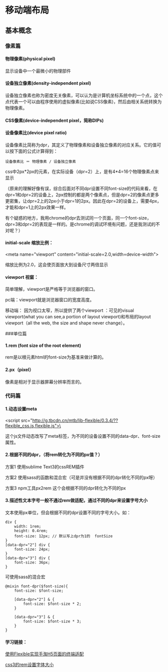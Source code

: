 # 移动端布局

## 基本概念

### 像素篇

#### 物理像素(physical pixel)

显示设备中一个最微小的物理部件

#### 设备独立像素(density-independent pixel)

设备独立像素也称为密度无关像素，可以认为是计算机坐标系统中的一个点，这个点代表一个可以由程序使用的虚拟像素(比如说CSS像素)，然后由相关系统转换为物理像素。

#### CSS像素(device-independent pixel，简称DIPs)


#### 设备像素比(device pixel ratio)

设备像素比简称为dpr，其定义了物理像素和设备独立像素的对应关系。它的值可以按下面的公式计算得到：

	设备像素比 ＝ 物理像素 / 设备独立像素
	
css中2px*2px的元素，在实际设备（dpr=2）上，是有4\*4=16个物理像素点来显示

（原来的理解好像有误，综合后面对不同dpr设置不同font-size的代码来看，在dpr=1和dpr=2的设备上，2px控制的都是两个像素点，但是dpr=2的像素点更多更密集，让dpr=2上的2px小于dpr=1的2px。因此在dpr=2的设备上，需要4px，才能和dpr=1上的2px效果一样。

有个疑惑的地方，我用chrome的dpr去测试同一个页面，同一个font-size，dpr=3和dpr=2的表现是一样的。是chrome的调试环境有问题，还是我测试的不对呢？）

	
#### initial-scale  缩放比例：
  
  \<meta name="viewport" content="initial-scale=2.0,width=device-width"\>
  
  缩放比例为2.0，这会使页面放大到设备尺寸两倍显示
  
#### viewport 视窗：

简单理解，viewport是严格等于浏览器的窗口。

pc端：viewport就是浏览器窗口的宽度高度。

移动端： 因为视口太窄，所以提供了两个viewport ：可见的visual viewport(what you can see,a portion of layout viewport)和布局的layout viewport（all the web, the size and shape never change）。


###单位篇

#### 1.rem (font size of the root element)

rem是以根元素html的font-size为基准来做计算的。

#### 2.px（pixel）
像素是相对于显示器屏幕分辨率而言的。


### 代码篇

#### 1.动态设置meta

\<script src="http://g.tbcdn.cn/mtb/lib-flexible/0.3.4/??flexible_css.js,flexible.js">\</script>

这个js文件动态改写了meta标签，为不同的设备设置不同的data-dpr、font-size属性。

#### 2.根据不同的dpr，（将rem转化为不同的px值？）

方案1 使用sublime Text3的cssREM插件

方案2 使用sass的函数和混合宏（可是并没有根据不同的dpr转化不同的px呀）

方案3 npm工具px2rem 这个会根据不同的dpr转化为不同的px

#### 3.描述性文本字号一般不通过rem做适配，通过不同的dpr来设置字号大小

文本使用px单位，但会根据不同的dpr设置不同的字号大小。如：

	div {
    	width: 1rem; 
    	height: 0.4rem;
    	font-size: 12px; // 默认写上dpr为1的	fontSize
	}
	[data-dpr="2"] div {
    	font-size: 24px;
	}
	[data-dpr="3"] div {
    	font-size: 36px;
	}


可使用sass的混合宏

	@mixin font-dpr($font-size){
    	font-size: $font-size;

    	[data-dpr="2"] & {
        	font-size: $font-size * 2;
    	}

    	[data-dpr="3"] & {
        	font-size: $font-size * 3;
    	}
	}



#### 学习链接：

[使用Flexible实现手淘H5页面的终端适配](http://www.w3cplus.com/mobile/lib-flexible-for-html5-layout.html)

[css3的rem设置字体大小](http://www.w3cplus.com/css3/define-font-size-with-css3-rem)
